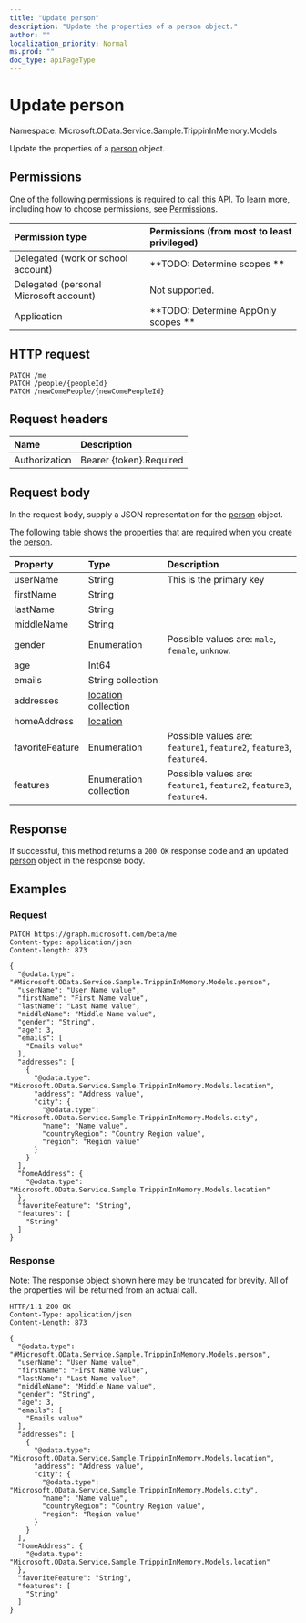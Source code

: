 ```yaml
---
title: "Update person"
description: "Update the properties of a person object."
author: ""
localization_priority: Normal
ms.prod: ""
doc_type: apiPageType
---
```


# Update person

Namespace: Microsoft.OData.Service.Sample.TrippinInMemory.Models

Update the properties of a [person](../resources/microsoft.odata.service.sample.trippininmemory.models-person.md) object.

## Permissions
One of the following permissions is required to call this API. To learn more, including how to choose permissions, see [Permissions](/concepts/permissions-reference.md).

|Permission type|Permissions (from most to least privileged)|
|:---|:---|
|Delegated (work or school account)|**TODO: Determine scopes **|
|Delegated (personal Microsoft account)|Not supported.|
|Application|**TODO: Determine AppOnly scopes **|

## HTTP request
<!-- {
  "blockType": "ignored"
}
-->
``` http
PATCH /me
PATCH /people/{peopleId}
PATCH /newComePeople/{newComePeopleId}
```

## Request headers
|Name|Description|
|:---|:---|
|Authorization|Bearer {token}.Required|

## Request body
In the request body, supply a JSON representation for the [person](../resources/microsoft.odata.service.sample.trippininmemory.models-person.md) object.

The following table shows the properties that are required when you create the [person](../resources/microsoft.odata.service.sample.trippininmemory.models-person.md).

|Property|Type|Description|
|:---|:---|:---|
|userName|String|This is the primary key|
|firstName|String||
|lastName|String||
|middleName|String||
|gender|Enumeration| Possible values are: `male`, `female`, `unknow`.|
|age|Int64||
|emails|String collection||
|addresses|[location](../resources/microsoft.odata.service.sample.trippininmemory.models-location.md) collection||
|homeAddress|[location](../resources/microsoft.odata.service.sample.trippininmemory.models-location.md)||
|favoriteFeature|Enumeration| Possible values are: `feature1`, `feature2`, `feature3`, `feature4`.|
|features|Enumeration collection| Possible values are: `feature1`, `feature2`, `feature3`, `feature4`.|



## Response
If successful, this method returns a `200 OK` response code and an updated [person](../resources/microsoft.odata.service.sample.trippininmemory.models-person.md) object in the response body.

## Examples

### Request
<!-- {
  "blockType": "request",
  "name": "update_person"
}
-->
``` http
PATCH https://graph.microsoft.com/beta/me
Content-type: application/json
Content-length: 873

{
  "@odata.type": "#Microsoft.OData.Service.Sample.TrippinInMemory.Models.person",
  "userName": "User Name value",
  "firstName": "First Name value",
  "lastName": "Last Name value",
  "middleName": "Middle Name value",
  "gender": "String",
  "age": 3,
  "emails": [
    "Emails value"
  ],
  "addresses": [
    {
      "@odata.type": "Microsoft.OData.Service.Sample.TrippinInMemory.Models.location",
      "address": "Address value",
      "city": {
        "@odata.type": "Microsoft.OData.Service.Sample.TrippinInMemory.Models.city",
        "name": "Name value",
        "countryRegion": "Country Region value",
        "region": "Region value"
      }
    }
  ],
  "homeAddress": {
    "@odata.type": "Microsoft.OData.Service.Sample.TrippinInMemory.Models.location"
  },
  "favoriteFeature": "String",
  "features": [
    "String"
  ]
}
```

### Response
Note: The response object shown here may be truncated for brevity. All of the properties will be returned from an actual call.
<!-- {
  "blockType": "response",
  "truncated": true
}
-->
``` http
HTTP/1.1 200 OK
Content-Type: application/json
Content-Length: 873

{
  "@odata.type": "#Microsoft.OData.Service.Sample.TrippinInMemory.Models.person",
  "userName": "User Name value",
  "firstName": "First Name value",
  "lastName": "Last Name value",
  "middleName": "Middle Name value",
  "gender": "String",
  "age": 3,
  "emails": [
    "Emails value"
  ],
  "addresses": [
    {
      "@odata.type": "Microsoft.OData.Service.Sample.TrippinInMemory.Models.location",
      "address": "Address value",
      "city": {
        "@odata.type": "Microsoft.OData.Service.Sample.TrippinInMemory.Models.city",
        "name": "Name value",
        "countryRegion": "Country Region value",
        "region": "Region value"
      }
    }
  ],
  "homeAddress": {
    "@odata.type": "Microsoft.OData.Service.Sample.TrippinInMemory.Models.location"
  },
  "favoriteFeature": "String",
  "features": [
    "String"
  ]
}
```

